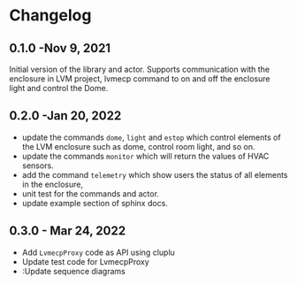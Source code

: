 # Changelog

## 0.1.0 -Nov 9, 2021

Initial version of the library and actor. Supports communication with the enclosure in LVM project, lvmecp command to on and off the enclosure light and control the Dome.

## 0.2.0 -Jan 20, 2022

* update the commands `dome`, `light` and `estop` which control elements of the LVM enclosure such as dome, control room light, and so on. 
* update the commands `monitor` which will return the values of HVAC sensors.
* add the command `telemetry` which show users the status of all elements in the enclosure,
* unit test for the commands and actor.
* update example section of sphinx docs.

## 0.3.0 - Mar 24, 2022

* Add `LvmecpProxy` code as API using cluplu
* Update test code for LvmecpProxy
* <DOCS>:Update sequence diagrams